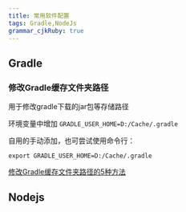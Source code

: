 ```yaml
---
title: 常用软件配置
tags: Gradle,NodeJs
grammar_cjkRuby: true
---
```

## Gradle

### 修改Gradle缓存文件夹路径

用于修改gradle下载的jar包等存储路径

环境变量中增加 ```GRADLE_USER_HOME=D:/Cache/.gradle```

自用的手动添加，也可尝试使用命令行：
```
export GRADLE_USER_HOME=D:/Cache/.gradle
```
[修改Gradle缓存文件夹路径的5种方法](https://blog.csdn.net/yanzi1225627/article/details/52024632)

## Nodejs 
